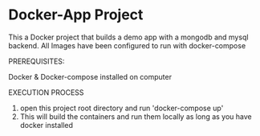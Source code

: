 # Docker-App Project
This a Docker project that builds a demo app with a mongodb and mysql backend. 
All Images have been configured to run with docker-compose 


PREREQUISITES:

Docker & Docker-compose installed on computer

EXECUTION PROCESS
1.  open this project root directory and run 'docker-compose up'
2. This  will build the containers and run them locally as long as you have docker installed
